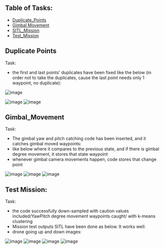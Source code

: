 ## Table of Tasks:
* [Duplicate_Points](#duplicate_Points)
* [Gimbal Movement](#gimbal_Movement)
* [SITL_Mission](#sitlmission)
* [Test_Mission](#code)
  

## Duplicate Points

Task:
- the first and last points' duplicates have been fixed like the below (in order not to take the duplicates, cause the last point needs only 1 waypoint, no duplicate):

![image](https://github.com/UbaydullohML/VS-Projects/assets/75980506/87692154-de18-496f-8289-5b22071d75a2)

![image](https://github.com/UbaydullohML/VS-Projects/assets/75980506/1faf2d71-cd2a-43b9-8c3f-14078845fed9)
![image](https://github.com/UbaydullohML/VS-Projects/assets/75980506/96766845-06ed-4507-ab2c-bf0928bf919f)

## Gimbal_Movement

Task:
- The gimbal yaw and pitch catching code has been inserted, and it catches gimbal moved waypoints:
- like below where it compares to the previous state, and if there is gimbal degree movement, it stores that state waypoint
- whenever gimbal camera movements happen, code stores that change point

![image](https://github.com/UbaydullohML/VS-Projects/assets/75980506/1b83628e-a132-4ea7-96ba-eb980dfdbbe1)
![image](https://github.com/UbaydullohML/VS-Projects/assets/75980506/41701f95-7d3f-45e9-bafc-6f171f34737a)
![image](https://github.com/UbaydullohML/VS-Projects/assets/75980506/d408439a-ffcc-4a50-9058-21045ae5399d)

## Test Mission:

Task:
- the code successfully down-sampled with caution values included/YawPitch degree movement waypoints caught/ with k-means clustering
- Mission test outputs SITL have been done as below. It works well:
- drone going up and down images:

![image](https://github.com/UbaydullohML/VS-Projects/assets/75980506/a394efa1-f544-4b83-be06-595b3623522c)
![image](https://github.com/UbaydullohML/VS-Projects/assets/75980506/b9bb8deb-edf0-4f12-92bd-6208d3eab493)
![image](https://github.com/UbaydullohML/VS-Projects/assets/75980506/04a7937c-a47e-4c9c-bbc0-9b64a9f5ef72)
![image](https://github.com/UbaydullohML/VS-Projects/assets/75980506/11bac9b1-276e-472a-a67f-f16ec14ca784)


